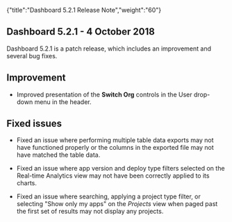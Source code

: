 {"title":"Dashboard 5.2.1 Release Note","weight":"60"}

## Dashboard 5.2.1 - 4 October 2018

Dashboard 5.2.1 is a patch release, which includes an improvement and several bug fixes.

## Improvement

* Improved presentation of the **Switch Org** controls in the User drop-down menu in the header.


## Fixed issues

* Fixed an issue where performing multiple table data exports may not have functioned properly or the columns in the exported file may not have matched the table data.

* Fixed an issue where app version and deploy type filters selected on the Real-time Analytics view may not have been correctly applied to its charts.

* Fixed an issue where searching, applying a project type filter, or selecting "Show only my apps" on the _Projects_ view when paged past the first set of results may not display any projects.
